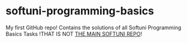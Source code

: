 # softuni-programming-basics
My first GitHub repo!
Contains the solutions of all Softuni Programming Basics Tasks
!THAT IS NOT [THE MAIN SOFTUNI REPO](https://github.com/dimitrovhris/Softuni)!
